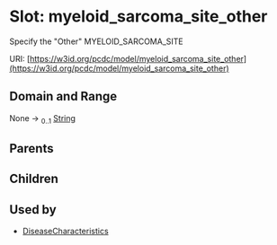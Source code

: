 
# Slot: myeloid_sarcoma_site_other


Specify the "Other" MYELOID_SARCOMA_SITE

URI: [https://w3id.org/pcdc/model/myeloid_sarcoma_site_other](https://w3id.org/pcdc/model/myeloid_sarcoma_site_other)


## Domain and Range

None &#8594;  <sub>0..1</sub> [String](types/String.md)

## Parents


## Children


## Used by

 * [DiseaseCharacteristics](DiseaseCharacteristics.md)
